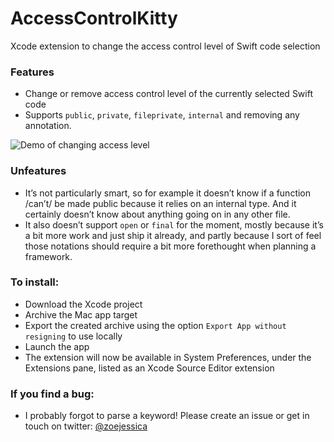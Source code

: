 # AccessControlKitty
Xcode extension to change the access control level of Swift code selection

### Features
- Change or remove access control level of the currently selected Swift code
- Supports `public`, `private`, `fileprivate`, `internal` and removing any annotation. 

![Demo of changing access level](https://media.giphy.com/media/7zxZhrrxurVXg1oh5m/giphy.gif)

### Unfeatures
- It’s not particularly smart, so for example it doesn’t know if a function /can’t/ be made public because it relies on an internal type.  And it certainly doesn’t know about anything going on in any other file.
- It also doesn’t support `open` or `final` for the moment, mostly because it’s a bit more work and just ship it already, and partly because I sort of feel those notations should require a bit more forethought when planning a framework. 

### To install:
- Download the Xcode project
- Archive the Mac app target
- Export the created archive using the option `Export App without resigning` to use locally
- Launch the app
- The extension will now be available in System Preferences, under the Extensions pane, listed as an Xcode Source Editor extension

### If you find a bug:
- I probably forgot to parse a keyword! Please create an issue or get in touch on twitter: [@zoejessica](https://twitter.com/zoejessica)
